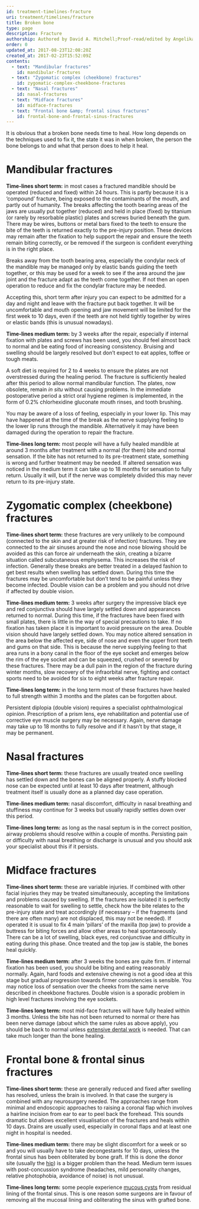 ```yaml
---
id: treatment-timelines-fracture
uri: treatment/timelines/fracture
title: Broken bone
type: page
description: Fracture
authorship: Authored by David A. Mitchell;Proof-read/edited by Angelika Sebald
order: 0
updated_at: 2017-08-23T12:08:20Z
created_at: 2017-02-23T15:52:09Z
contents:
  - text: "Mandibular fractures"
    id: mandibular-fractures
  - text: "Zygomatic complex (cheekbone) fractures"
    id: zygomatic-complex-cheekbone-fractures
  - text: "Nasal fractures"
    id: nasal-fractures
  - text: "Midface fractures"
    id: midface-fractures
  - text: "Frontal bone &amp; frontal sinus fractures"
    id: frontal-bone-and-frontal-sinus-fractures
---
```


<p>It is obvious that a broken bone needs time to heal. How long
    depends on the techniques used to fix it, the state it was
    in when broken, the person the bone belongs to and what that
    person does to help it heal.</p>
<h1 id="mandibular-fractures">Mandibular fractures</h1>
<p><strong>Time-lines short term:</strong> in most cases a fractured
    mandible should be operated (reduced and fixed) within 24
    hours. This is partly because it is a ‘compound’ fracture,
    being exposed to the contaminants of the mouth, and partly
    out of humanity. The breaks affecting the tooth bearing areas
    of the jaws are usually put together (reduced) and held in
    place (fixed) by titanium (or rarely by resorbable plastic)
    plates and screws buried beneath the gum. There may be wires,
    buttons or metal bars fixed to the teeth to ensure the bite
    of the teeth is returned exactly to the pre-injury position.
    These devices may remain after the fixation to help support
    the repair and ensure the teeth remain biting correctly,
    or be removed if the surgeon is confident everything is in
    the right place.</p>
<p>Breaks away from the tooth bearing area, especially the condylar
    neck of the mandible may be managed only by elastic bands
    guiding the teeth together, or this may be used for a week
    to see if the area around the jaw joint and the fracture
    adapt as the teeth come together. If not then an open operation
    to reduce and fix the condylar fracture may be needed.</p>
<p>Accepting this, short term after injury you can expect to be
    admitted for a day and night and leave with the fracture
    put back together. It will be uncomfortable and mouth opening
    and jaw movement will be limited for the first week to 10
    days, even if the teeth are not held tightly together by
    wires or elastic bands (this is unusual nowadays).</p>
<p><strong>Time-lines medium term:</strong> by 3 weeks after the
    repair, especially if internal fixation with plates and screws
    has been used, you should feel almost back to normal and
    be eating food of increasing consistency. Bruising and swelling
    should be largely resolved but don’t expect to eat apples,
    toffee or tough meats.</p>
<p>A soft diet is required for 2 to 4 weeks to ensure the plates
    are not overstressed during the healing period. The fracture
    is sufficiently healed after this period to allow normal
    mandibular function. The plates, now obsolete, remain <i>in situ</i>    without causing problems. In the immediate postoperative
    period a strict oral hygiene regimen is implemented, in the
    form of 0.2% chlorhexidine gluconate mouth rinses, and tooth
    brushing.</p>
<p>You may be aware of a loss of feeling, especially in your lower
    lip. This may have happened at the time of the break as the
    nerve supplying feeling to the lower lip runs through the
    mandible. Alternatively it may have been damaged during the
    operation to repair the fracture.</p>
<p><strong>Time-lines long term:</strong> most people will have
    a fully healed mandible at around 3 months after treatment
    with a normal (for them) bite and normal sensation. If the
    bite has not returned to its pre-treatment state, something
    is wrong and further treatment may be needed. If altered
    sensation was noticed in the medium term it can take up to
    18 months for sensation to fully return. Usually it will,
    but if the nerve was completely divided this may never return
    to its pre-injury state.</p>
<h1 id="zygomatic-complex-cheekbone-fractures">Zygomatic complex (cheekbone) fractures</h1>
<p><strong>Time-lines short term:</strong> these fractures are very
    unlikely to be compound (connected to the skin and at greater
    risk of infection) fractures. They are connected to the air
    sinuses around the nose and nose blowing should be avoided
    as this can force air underneath the skin, creating a bizarre
    situation called subcutaneous emphysema. This increases the
    risk of infection. Generally these breaks are better treated
    in a delayed fashion to get best results when swelling has
    settled down. During this time the fractures may be uncomfortable
    but don’t tend to be painful unless they become infected.
    Double vision can be a problem and you should not drive if
    affected by double vision.</p>
<p><strong>Time-lines medium term:</strong> 3 weeks after surgery
    the impressive black eye and red conjunctiva should have
    largely settled down and appearances returned to normal.
    During this time, if the fractures have been fixed with small
    plates, there is little in the way of special precautions
    to take. If no fixation has taken place it is important to
    avoid pressure on the area. Double vision should have largely
    settled down. You may notice altered sensation in the area
    below the affected eye, side of nose and even the upper front
    teeth and gums on that side. This is because the nerve supplying
    feeling to that area runs in a bony canal in the floor of
    the eye socket and emerges below the rim of the eye socket
    and can be squeezed, crushed or severed by these fractures.
    There may be a dull pain in the region of the fracture during
    winter months, slow recovery of the infraorbital nerve, fighting
    and contact sports need to be avoided for six to eight weeks
    after fracture repair.</p>
<p><strong>Time-lines long term:</strong> in the long term most
    of these fractures have healed to full strength within 3
    months and the plates can be forgotten about.</p>
<p>Persistent diplopia (double vision) requires a specialist ophthalmological
    opinion. Prescription of a prism lens, eye rehabilitation
    and potential use of corrective eye muscle surgery may be
    necessary. Again, nerve damage may take up to 18 months to
    fully resolve and if it hasn’t by that stage, it may be permanent.</p>
<h1 id="nasal-fractures">Nasal fractures</h1>
<p><strong>Time-lines short term:</strong> these fractures are usually
    treated once swelling has settled down and the bones can
    be aligned properly. A stuffy blocked nose can be expected
    until at least 10 days after treatment, although treatment
    itself is usually done as a planned day case operation.</p>
<p><strong>Time-lines medium term:</strong> nasal discomfort, difficulty
    in nasal breathing and stuffiness may continue for 3 weeks
    but usually rapidly settles down over this period.</p>
<p><strong>Time-lines long term:</strong> as long as the nasal septum
    is in the correct position, airway problems should resolve
    within a couple of months. Persisting pain or difficulty
    with nasal breathing or discharge is unusual and you should
    ask your specialist about this if it persists.</p>
<h1 id="midface-fractures">Midface fractures</h1>
<p><strong>Time-lines short term:</strong> these are variable injuries.
    If combined with other facial injuries they may be treated
    simultaneously, accepting the limitations and problems caused
    by swelling. If the fractures are isolated it is perfectly
    reasonable to wait for swelling to settle, check how the
    bite relates to the pre-injury state and treat accordingly
    (if necessary – if the fragments (and there are often many)
    are not displaced, this may not be needed). If operated it
    is usual to fix 4 main ‘pillars’ of the maxilla (top jaw)
    to provide a buttress for biting forces and allow other areas
    to heal spontaneously. There can be a lot of swelling, black
    eyes, red conjunctivae and difficulty in eating during this
    phase. Once treated and the top jaw is stable, the bones
    heal quickly.</p>
<p><strong>Time-lines medium term:</strong> after 3 weeks the bones
    are quite firm. If internal fixation has been used, you should
    be biting and eating reasonably normally. Again, hard foods
    and extensive chewing is not a good idea at this stage but
    gradual progression towards firmer consistencies is sensible.
    You may notice loss of sensation over the cheeks from the
    same nerve described in cheekbone fractures. Double vision
    is a sporadic problem in high level fractures involving the
    eye sockets.</p>
<p><strong>Time-lines long term:</strong> most mid-face fractures
    will have fully healed within 3 months. Unless the bite has
    not been returned to normal or there has been nerve damage
    (about which the same rules as above apply), you should be
    back to normal unless <a href="/treatment/restorative-dentistry">extensive dental work</a>    is needed. That can take much longer than the bone healing.</p>
<h1 id="frontal-bone-and-frontal-sinus-fractures">Frontal bone &amp; frontal sinus fractures</h1>
<p><strong>Time-lines short term:</strong> these are generally reduced
    and fixed after swelling has resolved, unless the brain is
    involved. In that case the surgery is combined with any neurosurgery
    needed. The approaches range from minimal and endoscopic
    approaches to raising a coronal flap which involves a hairline
    incision from ear to ear to peel back the forehead. This
    sounds dramatic but allows excellent visualisation of the
    fractures and heals within 10 days. Drains are usually used,
    especially in coronal flaps and at least one night in hospital
    is needed.</p>
<p><strong>Time-lines medium term:</strong> there may be slight
    discomfort for a week or so and you will usually have to
    take decongestants for 10 days, unless the frontal sinus
    has been obliterated by bone graft. If this is done the donor
    site (usually the <a href="/diagnosis/a-z/postoperative-problems/pelvis">hip</a>)
    is a bigger problem than the head. Medium term issues with
    post-concussion syndrome (headaches, mild personality changes,
    relative photophobia, avoidance of noise) is not unusual.</p>
<p><strong>Time-lines long term:</strong> some people experience
    <a href="/diagnosis/a-z/cyst">mucous cysts</a> from residual
    lining of the frontal sinus. This is one reason some surgeons
    are in favour of removing all the mucosal lining and obliterating
    the sinus with grafted bone.</p>
